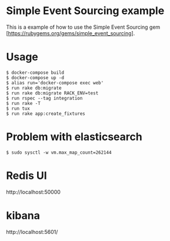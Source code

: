 # Simple Event Sourcing example

This is a example of how to use the Simple Event Sourcing gem [https://rubygems.org/gems/simple_event_sourcing].

# Usage

    $ docker-compose build
    $ docker-compose up -d
    $ alias run='docker-compose exec web'
    $ run rake db:migrate
    $ run rake db:migrate RACK_ENV=test
    $ run rspec --tag integration
    $ run rake -T
    $ run tux
    $ run rake app:create_fixtures

# Problem with elasticsearch

    $ sudo sysctl -w vm.max_map_count=262144

# Redis UI

  http://localhost:50000

# kibana

  http://localhost:5601/
